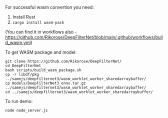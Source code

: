 For successful wasm convertion you need:
1. Install Rust
2. `cargo install wasm-pack`

(You can find it in workflows also - https://github.com/Rikorose/DeepFilterNet/blob/main/.github/workflows/build_wasm.yml)

To get WASM package and model:
```
git clone https://github.com/Rikorose/DeepFilterNet/
cd DeepFilterNet
bash scripts/build_wasm_package.sh
cp -r libdf/pkg ../samejs/deepfilternet3/wasm_worklet_worker_sharedarraybuffer/
cp models/DeepFilterNet3_onnx.tar.gz ../samejs/deepfilternet3/wasm_worklet_worker_sharedarraybuffer/
cd ../samejs/deepfilternet3/wasm_worklet_worker_sharedarraybuffer/
```

To run demo:
```
node node_server.js
```
